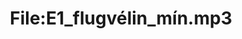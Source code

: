 ---
title: File:E1_flugvélin_mín.mp3
recording of: flugvélin mín
reading speed: slow
speaker: E
license: CC0
---